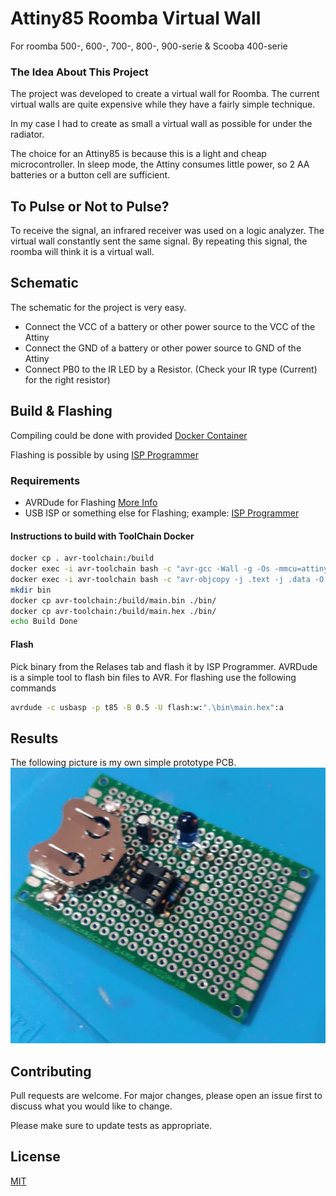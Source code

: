 # Attiny85 Roomba Virtual Wall

For roomba 500-, 600-, 700-, 800-, 900-serie & Scooba 400-serie


### The Idea About This Project
The project was developed to create a virtual wall for Roomba. The current virtual walls are quite expensive while they have a fairly simple technique.

In my case I had to create as small a virtual wall as possible for under the radiator.

The choice for an Attiny85 is because this is a light and cheap microcontroller. In sleep mode, the Attiny consumes little power, so 2 AA batteries or a button cell are sufficient.


## To Pulse or Not to Pulse?
To receive the signal, an infrared receiver was used on a logic analyzer. The virtual wall constantly sent the same signal. By repeating this signal, the roomba will think it is a virtual wall.



## Schematic
The schematic for the project is very easy.

- Connect the VCC of a battery or other power source to the VCC of the Attiny
- Connect the GND of a battery or other power source to GND of the Attiny
- Connect PB0 to the IR LED by a Resistor. (Check your IR type (Current) for the right resistor)


## Build & Flashing
Compiling could be done with provided [Docker Container](https://hub.docker.com/repository/docker/jjveldscholten/avr_toolchain)

Flashing is possible by using [ISP Programmer](https://www.amazon.com/HiLetgo-ATMEGA8-Programmer-USBasp-Cable/dp/B00AX4WQ00/ref=sr_1_1_sspa?dchild=1&keywords=avr+isp&qid=1627924687&sr=8-1-spons&psc=1&spLa=ZW5jcnlwdGVkUXVhbGlmaWVyPUFGQUtUNUhKNjlPMjImZW5jcnlwdGVkSWQ9QTA2MTA3NzYzS05YT0UwTFBBWFpQJmVuY3J5cHRlZEFkSWQ9QTEwMTAxNzAyRFRPWEg0MldNQktEJndpZGdldE5hbWU9c3BfYXRmJmFjdGlvbj1jbGlja1JlZGlyZWN0JmRvTm90TG9nQ2xpY2s9dHJ1ZQ==)


### Requirements
- AVRDude for Flashing [More Info](https://learn.adafruit.com/usbtinyisp/download)
- USB ISP or something else for Flashing; example: [ISP Programmer](https://www.amazon.com/HiLetgo-ATMEGA8-Programmer-USBasp-Cable/dp/B00AX4WQ00/ref=sr_1_1_sspa?dchild=1&keywords=avr+isp&qid=1627924687&sr=8-1-spons&psc=1&spLa=ZW5jcnlwdGVkUXVhbGlmaWVyPUFGQUtUNUhKNjlPMjImZW5jcnlwdGVkSWQ9QTA2MTA3NzYzS05YT0UwTFBBWFpQJmVuY3J5cHRlZEFkSWQ9QTEwMTAxNzAyRFRPWEg0MldNQktEJndpZGdldE5hbWU9c3BfYXRmJmFjdGlvbj1jbGlja1JlZGlyZWN0JmRvTm90TG9nQ2xpY2s9dHJ1ZQ==)

#### Instructions to build with ToolChain Docker

```bash
docker cp . avr-toolchain:/build
docker exec -i avr-toolchain bash -c "avr-gcc -Wall -g -Os -mmcu=attiny85 -o main.bin main.c"
docker exec -i avr-toolchain bash -c "avr-objcopy -j .text -j .data -O ihex main.bin main.hex"
mkdir bin    
docker cp avr-toolchain:/build/main.bin ./bin/
docker cp avr-toolchain:/build/main.hex ./bin/
echo Build Done
```


#### Flash
Pick binary from the Relases tab and flash it by ISP Programmer. AVRDude is a simple tool to flash bin files to AVR.
For flashing use the following commands

```bash
avrdude -c usbasp -p t85 -B 0.5 -U flash:w:".\bin\main.hex":a 
```


## Results
The following picture is my own simple prototype PCB. 
![image](images/pcb.jpeg)

## Contributing
Pull requests are welcome. For major changes, please open an issue first to discuss what you would like to change.

Please make sure to update tests as appropriate.

## License
[MIT](https://choosealicense.com/licenses/mit/)